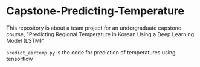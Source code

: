 # Capstone-Predicting-Temperature
This repository is about a team project for an undergraduate capstone course, "Predicting Regional Temperature in Korean Using a Deep Learning Model (LSTM)"

`predict_airtemp.py` is the code for prediction of temperatures using tensorflow
